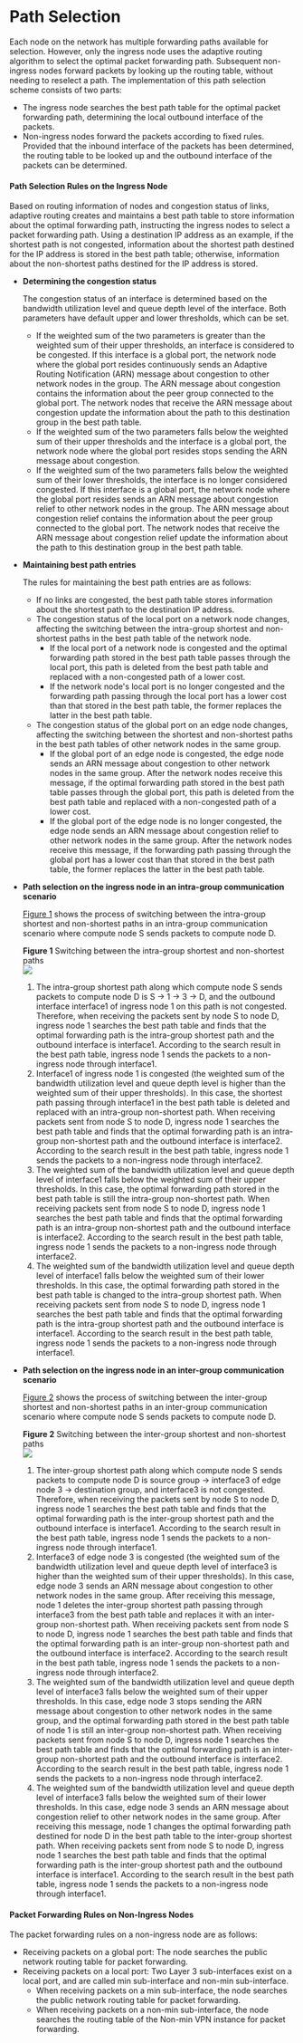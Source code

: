 Path Selection
==============

Each node on the network has multiple forwarding paths available for selection. However, only the ingress node uses the adaptive routing algorithm to select the optimal packet forwarding path. Subsequent non-ingress nodes forward packets by looking up the routing table, without needing to reselect a path. The implementation of this path selection scheme consists of two parts:

* The ingress node searches the best path table for the optimal packet forwarding path, determining the local outbound interface of the packets.
* Non-ingress nodes forward the packets according to fixed rules. Provided that the inbound interface of the packets has been determined, the routing table to be looked up and the outbound interface of the packets can be determined.

#### Path Selection Rules on the Ingress Node

Based on routing information of nodes and congestion status of links, adaptive routing creates and maintains a best path table to store information about the optimal forwarding path, instructing the ingress nodes to select a packet forwarding path. Using a destination IP address as an example, if the shortest path is not congested, information about the shortest path destined for the IP address is stored in the best path table; otherwise, information about the non-shortest paths destined for the IP address is stored.

* **Determining the congestion status**
  
  The congestion status of an interface is determined based on the bandwidth utilization level and queue depth level of the interface. Both parameters have default upper and lower thresholds, which can be set.
  
  + If the weighted sum of the two parameters is greater than the weighted sum of their upper thresholds, an interface is considered to be congested. If this interface is a global port, the network node where the global port resides continuously sends an Adaptive Routing Notification (ARN) message about congestion to other network nodes in the group. The ARN message about congestion contains the information about the peer group connected to the global port. The network nodes that receive the ARN message about congestion update the information about the path to this destination group in the best path table.
  + If the weighted sum of the two parameters falls below the weighted sum of their upper thresholds and the interface is a global port, the network node where the global port resides stops sending the ARN message about congestion.
  + If the weighted sum of the two parameters falls below the weighted sum of their lower thresholds, the interface is no longer considered congested. If this interface is a global port, the network node where the global port resides sends an ARN message about congestion relief to other network nodes in the group. The ARN message about congestion relief contains the information about the peer group connected to the global port. The network nodes that receive the ARN message about congestion relief update the information about the path to this destination group in the best path table.
* **Maintaining best path entries**
  
  The rules for maintaining the best path entries are as follows:
  
  + If no links are congested, the best path table stores information about the shortest path to the destination IP address.
  + The congestion status of the local port on a network node changes, affecting the switching between the intra-group shortest and non-shortest paths in the best path table of the network node.
    - If the local port of a network node is congested and the optimal forwarding path stored in the best path table passes through the local port, this path is deleted from the best path table and replaced with a non-congested path of a lower cost.
    - If the network node's local port is no longer congested and the forwarding path passing through the local port has a lower cost than that stored in the best path table, the former replaces the latter in the best path table.
  + The congestion status of the global port on an edge node changes, affecting the switching between the shortest and non-shortest paths in the best path tables of other network nodes in the same group.
    - If the global port of an edge node is congested, the edge node sends an ARN message about congestion to other network nodes in the same group. After the network nodes receive this message, if the optimal forwarding path stored in the best path table passes through the global port, this path is deleted from the best path table and replaced with a non-congested path of a lower cost.
    - If the global port of the edge node is no longer congested, the edge node sends an ARN message about congestion relief to other network nodes in the same group. After the network nodes receive this message, if the forwarding path passing through the global port has a lower cost than that stored in the best path table, the former replaces the latter in the best path table.
* **Path selection on the ingress node in an intra-group communication scenario**
  
  [Figure 1](#EN-US_CONCEPT_0000001564110473__fig62711926153410) shows the process of switching between the intra-group shortest and non-shortest paths in an intra-group communication scenario where compute node S sends packets to compute node D.
  
  **Figure 1** Switching between the intra-group shortest and non-shortest paths  
  ![](figure/en-us_image_0000001564110517.png)
  1. The intra-group shortest path along which compute node S sends packets to compute node D is S -> 1 -> 3 -> D, and the outbound interface interface1 of ingress node 1 on this path is not congested. Therefore, when receiving the packets sent by node S to node D, ingress node 1 searches the best path table and finds that the optimal forwarding path is the intra-group shortest path and the outbound interface is interface1. According to the search result in the best path table, ingress node 1 sends the packets to a non-ingress node through interface1.
  2. Interface1 of ingress node 1 is congested (the weighted sum of the bandwidth utilization level and queue depth level is higher than the weighted sum of their upper thresholds). In this case, the shortest path passing through interface1 in the best path table is deleted and replaced with an intra-group non-shortest path. When receiving packets sent from node S to node D, ingress node 1 searches the best path table and finds that the optimal forwarding path is an intra-group non-shortest path and the outbound interface is interface2. According to the search result in the best path table, ingress node 1 sends the packets to a non-ingress node through interface2.
  3. The weighted sum of the bandwidth utilization level and queue depth level of interface1 falls below the weighted sum of their upper thresholds. In this case, the optimal forwarding path stored in the best path table is still the intra-group non-shortest path. When receiving packets sent from node S to node D, ingress node 1 searches the best path table and finds that the optimal forwarding path is an intra-group non-shortest path and the outbound interface is interface2. According to the search result in the best path table, ingress node 1 sends the packets to a non-ingress node through interface2.
  4. The weighted sum of the bandwidth utilization level and queue depth level of interface1 falls below the weighted sum of their lower thresholds. In this case, the optimal forwarding path stored in the best path table is changed to the intra-group shortest path. When receiving packets sent from node S to node D, ingress node 1 searches the best path table and finds that the optimal forwarding path is the intra-group shortest path and the outbound interface is interface1. According to the search result in the best path table, ingress node 1 sends the packets to a non-ingress node through interface1.
* **Path selection on the ingress node in an inter-group communication scenario**
  
  [Figure 2](#EN-US_CONCEPT_0000001564110473__fig697034716545) shows the process of switching between the inter-group shortest and non-shortest paths in an inter-group communication scenario where compute node S sends packets to compute node D.
  
  **Figure 2** Switching between the inter-group shortest and non-shortest paths  
  ![](figure/en-us_image_0000001512830902.png)
  1. The inter-group shortest path along which compute node S sends packets to compute node D is source group -> interface3 of edge node 3 -> destination group, and interface3 is not congested. Therefore, when receiving the packets sent by node S to node D, ingress node 1 searches the best path table and finds that the optimal forwarding path is the inter-group shortest path and the outbound interface is interface1. According to the search result in the best path table, ingress node 1 sends the packets to a non-ingress node through interface1.
  2. Interface3 of edge node 3 is congested (the weighted sum of the bandwidth utilization level and queue depth level of interface3 is higher than the weighted sum of their upper thresholds). In this case, edge node 3 sends an ARN message about congestion to other network nodes in the same group. After receiving this message, node 1 deletes the inter-group shortest path passing through interface3 from the best path table and replaces it with an inter-group non-shortest path. When receiving packets sent from node S to node D, ingress node 1 searches the best path table and finds that the optimal forwarding path is an inter-group non-shortest path and the outbound interface is interface2. According to the search result in the best path table, ingress node 1 sends the packets to a non-ingress node through interface2.
  3. The weighted sum of the bandwidth utilization level and queue depth level of interface3 falls below the weighted sum of their upper thresholds. In this case, edge node 3 stops sending the ARN message about congestion to other network nodes in the same group, and the optimal forwarding path stored in the best path table of node 1 is still an inter-group non-shortest path. When receiving packets sent from node S to node D, ingress node 1 searches the best path table and finds that the optimal forwarding path is an inter-group non-shortest path and the outbound interface is interface2. According to the search result in the best path table, ingress node 1 sends the packets to a non-ingress node through interface2.
  4. The weighted sum of the bandwidth utilization level and queue depth level of interface3 falls below the weighted sum of their lower thresholds. In this case, edge node 3 sends an ARN message about congestion relief to other network nodes in the same group. After receiving this message, node 1 changes the optimal forwarding path destined for node D in the best path table to the inter-group shortest path. When receiving packets sent from node S to node D, ingress node 1 searches the best path table and finds that the optimal forwarding path is the inter-group shortest path and the outbound interface is interface1. According to the search result in the best path table, ingress node 1 sends the packets to a non-ingress node through interface1.

#### Packet Forwarding Rules on Non-Ingress Nodes

The packet forwarding rules on a non-ingress node are as follows:

* Receiving packets on a global port: The node searches the public network routing table for packet forwarding.
* Receiving packets on a local port: Two Layer 3 sub-interfaces exist on a local port, and are called min sub-interface and non-min sub-interface.
  + When receiving packets on a min sub-interface, the node searches the public network routing table for packet forwarding.
  + When receiving packets on a non-min sub-interface, the node searches the routing table of the Non-min VPN instance for packet forwarding.